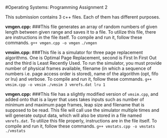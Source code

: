 #Operating Systems: Programming Assignment 2

This submission contains 3 c++ files. Each of them has different purposes.

**vmgen.cpp:**
###This file generates an array of random numbers of given length between given range and saves it to a file. To utilize this file, there are instructions in the file itself.
To compile and run it, follow these commands.
`g++ vmgen.cpp -o vmgen`
`./vmgen`

**vmsim.cpp:**
###This file is a simulator for three page replacement algorithms. One is Optimal Page Replacement, second is First In First Out and the third is Least Recently Used. To run the simulator, you must provide number of physical frames available, filename (in which a sequence of numbers i.e. page access order is stored), name of the algorithm (opt, fifo or lru) and verbose.
To compile and run it, follow these commands.
`g++ vmsim.cpp -o vmsim`
`./vmsim 3 vmrefs.dat lru 1`

**vmgen.cpp:**
###This file has a slightly modified version of `vmsim.cpp`, and added onto that is a layer that uses takes inputs such as number of minimum and maximum page frames, leap size and filename that is supposed to be read. This file will call use the simulator multiple times and will generate output data, which will also be stored in a file named `vmrefs.dat`. To utilize this file properly, instructions are in the file itself.
To compile and run it, follow these commands.
`g++ vmstats.cpp -o vmstats`
`./vmstats`
